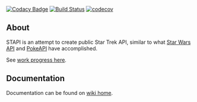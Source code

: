 [![Codacy Badge](https://api.codacy.com/project/badge/Grade/171b4810a7334c5fa331881212837d34)](https://www.codacy.com/app/cezarykluczynski/stapi?utm_source=github.com&utm_medium=referral&utm_content=cezarykluczynski/stapi&utm_campaign=badger)
[![Build Status](https://semaphoreci.com/api/v1/cezarykluczynski/stapi/branches/master/badge.svg)](https://semaphoreci.com/cezarykluczynski/stapi)
[![codecov](https://codecov.io/gh/cezarykluczynski/stapi/branch/master/graph/badge.svg)](https://codecov.io/gh/cezarykluczynski/stapi)

## About
STAPI is an attempt to create public Star Trek API, similar to what
[Star Wars API](https://github.com/phalt/swapi) and [PokeAPI](https://github.com/PokeAPI/pokeapi) have accomplished.

See [work progress here](https://github.com/cezarykluczynski/stapi/wiki/Work-progress).

## Documentation
Documentation can be found on [wiki home](https://github.com/cezarykluczynski/stapi/wiki).
